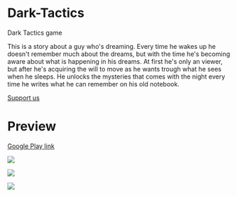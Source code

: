 # Dark-Tactics
Dark Tactics game

This is a story about a guy who's dreaming. Every time he wakes up he doesn't remember much about the dreams, but with the time he's becoming aware about what is happening in his dreams. At first he's only an viewer, but after he's acquiring the will to move as he wants trough what he sees when he sleeps. He unlocks the mysteries that comes with the night every time he writes what he can remember on his old notebook.   

[Support us](https://igg.me/at/DarkTactics)
# Preview
[Google Play link](https://play.google.com/store/apps/details?id=com.indiegen.darktactics)

![](http://i.imgur.com/MWybxyX.png)

![](http://i.imgur.com/ExHQGN0.png)

![](http://i.imgur.com/AvaWK38.png)
